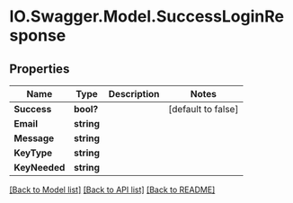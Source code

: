 # IO.Swagger.Model.SuccessLoginResponse
## Properties

Name | Type | Description | Notes
------------ | ------------- | ------------- | -------------
**Success** | **bool?** |  | [default to false]
**Email** | **string** |  | 
**Message** | **string** |  | 
**KeyType** | **string** |  | 
**KeyNeeded** | **string** |  | 

[[Back to Model list]](../README.md#documentation-for-models) [[Back to API list]](../README.md#documentation-for-api-endpoints) [[Back to README]](../README.md)

